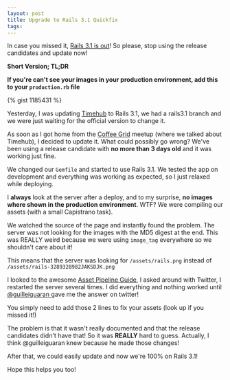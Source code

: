 ```yaml
---
layout: post
title: Upgrade to Rails 3.1 Quickfix
tags: 
---
```

In case you missed it, [Rails 3.1 is out](http://guides.rubyonrails.org/3_1_release_notes.html)! So please, stop using the release candidates and update now!

**Short Version; TL;DR**

**If you're can't see your images in your production environment, add this to your `production.rb` file**

{% gist 1185431 %}

Yesterday, I was updating [Timehub](http://timehub.net) to Rails 3.1, we had a rails3.1 branch and we were just waiting for the official version to change it.

As soon as I got home from the [Coffee Grid](http://coffeegrid.org/) meetup (where we talked about Timehub), I decided to update it. What could possibly go wrong? We've been using a release candidate with **no more than 3 days old** and it was working just fine.

We changed our `Gemfile` and started to use Rails 3.1. We tested the app on development and everything was working as expected, so I just relaxed while deploying.

I **always** look at the server after a deploy, and to my surprise, **no images where shown in the production environment**. WTF? We were compiling our assets (with a small Capistrano task).

We watched the source of the page and instantly found the problem. The server was not looking for the images with the MD5 digest at the end. This was REALLY weird because we were using `image_tag` everywhere so we shouldn't care about it!

This means that the server was looking for `/assets/rails.png` instead of
`/assets/rails-3289328982JAKSDJK.png`

I looked to the awesome [Asset Pipeline Guide](http://guides.rubyonrails.org/asset_pipeline.html), I asked around with Twitter, I restarted the server several times. I did everything and nothing worked until [@guilleiguaran ](https://twitter.com/#!/guilleiguaran)gave me the answer on twitter!

You simply need to add those 2 lines to fix your assets (look up if you missed it!)

The problem is that it wasn't really documented and that the release candidates didn't have that! So it was **REALLY** hard to guess. Actually, I think @guilleiguaran knew because he made those changes!

After that, we could easily update and now we're 100% on Rails 3.1!

Hope this helps you too!
